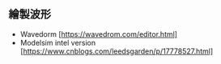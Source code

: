 ## 繪製波形
+ Wavedorm [https://wavedrom.com/editor.html]
+ Modelsim intel version [https://www.cnblogs.com/leedsgarden/p/17778527.html]